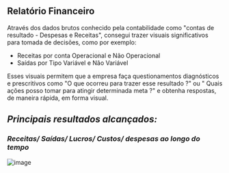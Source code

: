 ## Relatório Financeiro
  Através dos dados brutos conhecido pela contabilidade como "contas de resultado - Despesas e Receitas", consegui trazer visuais significativos para tomada de decisões, como por exemplo:
  - Receitas por conta Operacional e Não Operacional
  - Saídas por Tipo Variável e Não Variável
 
Esses visuais permitem que a empresa faça questionamentos diagnósticos e prescritivos como "O que ocorreu para trazer esse resultado ?" ou " Quais ações posso tomar para atingir determinada meta ?" e obtenha respostas, de maneira rápida, em forma visual.

## *Principais resultados alcançados:*

### *Receitas/ Saídas/ Lucros/ Custos/ despesas ao longo do tempo*
![image](https://user-images.githubusercontent.com/114868082/195221277-73454725-924c-41e6-b6bc-8b28c494124d.png)
